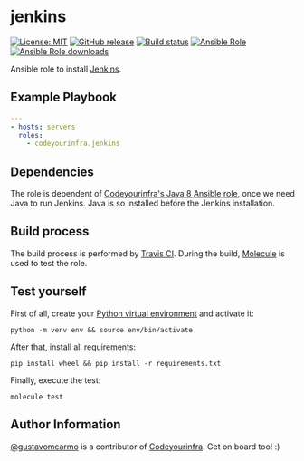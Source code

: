 # jenkins

[![License: MIT](https://img.shields.io/badge/License-MIT-yellow.svg)](https://opensource.org/licenses/MIT) [![GitHub release](https://img.shields.io/github/release/codeyourinfra/jenkins.svg)](https://github.com/codeyourinfra/jenkins/releases/latest) [![Build status](https://travis-ci.org/codeyourinfra/jenkins.svg?branch=master)](https://travis-ci.org/codeyourinfra/jenkins) [![Ansible Role](https://img.shields.io/ansible/role/29218.svg)](https://galaxy.ansible.com/codeyourinfra/jenkins) [![Ansible Role downloads](https://img.shields.io/ansible/role/d/29218.svg)](https://galaxy.ansible.com/codeyourinfra/jenkins)

Ansible role to install [Jenkins](https://jenkins.io).

## Example Playbook

```yml
---
- hosts: servers
  roles:
    - codeyourinfra.jenkins
```

## Dependencies

The role is dependent of [Codeyourinfra's Java 8 Ansible role](https://github.com/codeyourinfra/java8), once we need Java to run Jenkins. Java is so installed before the Jenkins installation.

## Build process

The build process is performed by [Travis CI](https://travis-ci.org/codeyourinfra/jenkins). During the build, [Molecule](https://molecule.readthedocs.io) is used to test the role.

## Test yourself

First of all, create your [Python virtual environment](https://docs.python.org/3/tutorial/venv.html) and activate it:

`python -m venv env && source env/bin/activate`

After that, install all requirements:

`pip install wheel && pip install -r requirements.txt`

Finally, execute the test:

`molecule test`

## Author Information

[@gustavomcarmo](https://github.com/gustavomcarmo) is a contributor of [Codeyourinfra](https://github.com/codeyourinfra). Get on board too! :)
